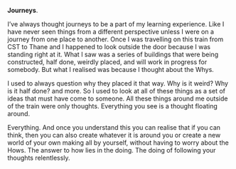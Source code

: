 **Journeys**.

I’ve always thought journeys to be a part of my learning experience. Like I have never seen things from a different perspective unless I were on a journey from one place to another. Once I was travelling on this train from CST to Thane and I happened to look outside the door because I was standing right at it. What I saw was a series of buildings that were being constructed, half done, weirdly placed, and will work in progress for somebody. But what I realised was because I thought about the Whys. 

I used to always question why they placed it that way. Why is it weird? Why is it half done? and more. So I used to look at all of these things as a set of ideas that must have come to someone. All these things around me outside of the train were only thoughts. Everything you see is a thought floating around. 

Everything. And once you understand this you can realise that if you can think, then you can also create whatever it is around you or create a new world of your own making all by yourself, without having to worry about the Hows. The answer to how lies in the doing. The doing of following your thoughts relentlessly.
